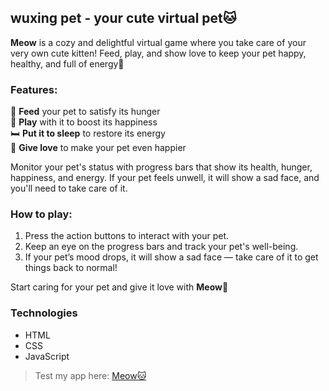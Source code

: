 ## wuxing pet - your cute virtual pet🐱

**Meow** is a cozy and delightful virtual game where you take care of your very own cute kitten! Feed, play, and show love to keep your pet happy, healthy, and full of energy🌸

### Features:
🍣 **Feed** your pet to satisfy its hunger  
🧶 **Play** with it to boost its happiness  
🛏️ **Put it to sleep** to restore its energy  
💖 **Give love** to make your pet even happier  

Monitor your pet's status with progress bars that show its health, hunger, happiness, and energy. If your pet feels unwell, it will show a sad face, and you'll need to take care of it.

### How to play:
1. Press the action buttons to interact with your pet.
2. Keep an eye on the progress bars and track your pet's well-being.
3. If your pet’s mood drops, it will show a sad face — take care of it to get things back to normal!

Start caring for your pet and give it love with **Meow**🐾

### Technologies

- HTML
- CSS
- JavaScript

> Test my app here: [Meow🐱](https://therelyona.github.io/meow/)
